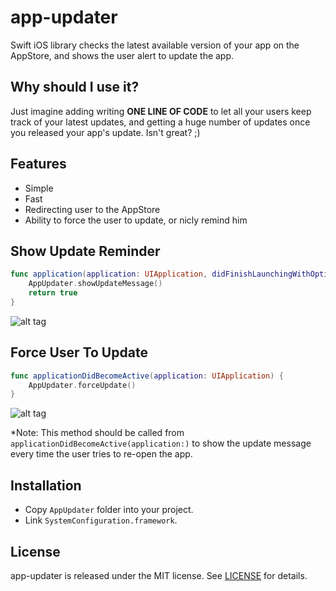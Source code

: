 # app-updater
Swift iOS library checks the latest available version of your app on the AppStore, and shows the user alert to update the app.

## Why should I use it?
Just imagine adding writing <b>ONE LINE OF CODE</b> to let all your users keep track of your latest updates, and getting a huge number of updates once you released your app's update. Isn't great? ;)

## Features

- Simple
- Fast
- Redirecting user to the AppStore
- Ability to force the user to update, or nicly remind him

## Show Update Reminder

````swift
func application(application: UIApplication, didFinishLaunchingWithOptions launchOptions: [NSObject: AnyObject]?) -> Bool {
    AppUpdater.showUpdateMessage()
    return true
}
````
![alt tag](https://cloud.githubusercontent.com/assets/3859305/9920657/ca33b03e-5cde-11e5-84a0-e4a670af6829.jpg)

## Force User To Update

````swift
func applicationDidBecomeActive(application: UIApplication) {
    AppUpdater.forceUpdate()
}
````
![alt tag](https://cloud.githubusercontent.com/assets/3859305/9920656/ca312ed6-5cde-11e5-90cb-aae1bc576b04.jpg)

*Note: This method should be called from `applicationDidBecomeActive(application:)` to show the update message every time the user tries to re-open the app.

## Installation

- Copy `AppUpdater` folder into your project.
- Link `SystemConfiguration.framework`.

## License

app-updater is released under the MIT license. See [LICENSE](LICENSE) for details.
